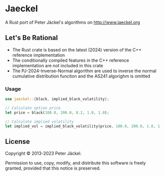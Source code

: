 # Jaeckel

A Rust port of Peter Jäckel's algorithms on http://www.jaeckel.org

## Let's Be Rational
- The Rust crate is based on the latest (2024) version of the C++ reference implementation
- The conditionally compiled features in the C++ reference implementation are not included in this crate
- The PJ-2024-Inverse-Normal algorithm are used to inverse the normal cumulative distribution funciton and the AS241 algorighm is omitted

### Usage

```rust
use jaeckel::{black, implied_black_volatility};

// Calculate option price
let price = black(100.0, 200.0, 0.2, 1.0, 1.0);

// Calculate implied volatility
let implied_vol = implied_black_volatility(price, 100.0, 200.0, 1.0, 1.0);
```

## License

Copyright © 2013-2023 Peter Jäckel.

Permission to use, copy, modify, and distribute this software is freely granted,
provided that this notice is preserved.

